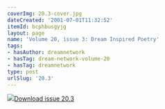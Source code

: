 ```yaml
---
coverImg: 20.3-cover.jpg
dateCreated: '2001-07-01T11:32:52'
itemId: bcphbusgyjg
layout: page
name: 'Volume 20, issue 3: Dream Inspired Poetry'
tags:
- hasAuthor: dreamnetwork
- hasTag: dream-network-volume-20
- hasTag: dreamnetwork
type: post
urlSlug: '20.3'
---
```

<img class="card-journal-img" src="../images/20.3-rect.jpg"/><a href="../files/pdfs/Volume_20/20.3_poetry.pdf" download="">Download issue 20.3</a>